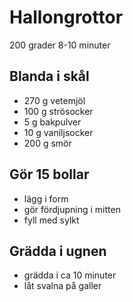 # Hallongrottor
200 grader 8-10 minuter

## Blanda i skål
* 270 g vetemjöl
* 100 g strösocker
* 5 g bakpulver
* 10 g vaniljsocker
* 200 g smör

## Gör 15 bollar
* lägg i form
* gör fördjupning i mitten
* fyll med sylkt

## Grädda i ugnen
* grädda i ca 10 minuter
* låt svalna på galler

